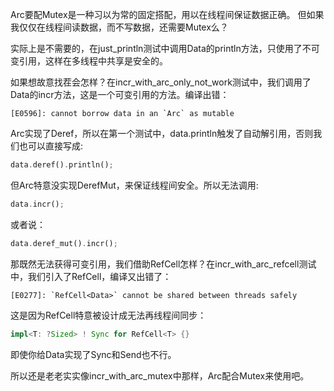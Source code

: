 Arc要配Mutex是一种习以为常的固定搭配，用以在线程间保证数据正确。
但如果我仅仅在线程间读数据，而不写数据，还需要Mutex么？

实际上是不需要的，在just_println测试中调用Data的println方法，只使用了不可变引用，这样在多线程中共享是安全的。

如果想故意找茬会怎样？在incr_with_arc_only_not_work测试中，我们调用了Data的incr方法，这是一个可变引用的方法。编译出错：

```
[E0596]: cannot borrow data in an `Arc` as mutable
```

Arc实现了Deref，所以在第一个测试中，data.println触发了自动解引用，否则我们也可以直接写成:

```rust
data.deref().println();
```

但Arc特意没实现DerefMut，来保证线程间安全。所以无法调用:

```rust
data.incr();
```

或者说：

```rust
data.deref_mut().incr();
```

那既然无法获得可变引用，我们借助RefCell怎样？在incr_with_arc_refcell测试中，我们引入了RefCell，编译又出错了：

```
[E0277]: `RefCell<Data>` cannot be shared between threads safely
```

这是因为RefCell特意被设计成无法再线程间同步：

```rust
impl<T: ?Sized> ! Sync for RefCell<T> {}
```

即使你给Data实现了Sync和Send也不行。

所以还是老老实实像incr_with_arc_mutex中那样，Arc配合Mutex来使用吧。